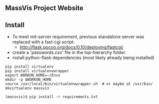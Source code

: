 MassVis Project Website
-------
Install
-------
- To meet mit-server requirement, previous standalone server was replaced with a fast-cgi script:
  - http://flask.pocoo.org/docs/0.10/deploying/fastcgi/
- create a 'passwords.csv' file in the top-hierarchy folder.
- install python-flask dependencies (most likely already being installed)
```
pip install virtualenv
pip install virtualenvwrapper
export WORKON_HOME=~/Envs
mkdir -p $WORKON_HOME
source /usr/local/bin/virtualenvwrapper.sh  # or maybe at /usr/bin/
mkvirtualenv massvis

(massvis)$ pip install -r requirements.txt
```
